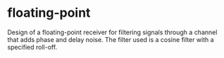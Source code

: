 # floating-point
Design of a floating-point receiver for filtering signals through a channel that adds phase and delay noise. The filter used is a cosine filter with a specified roll-off.
